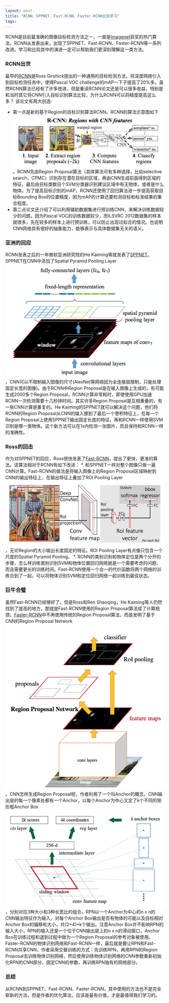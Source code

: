 ```yaml
---
layout: post
title: "RCNN、SPPNET、Fast-RCNN、Faster-RCNN比较学习"
tags:
---
```

RCNN是目前最准确的图像目标检测方法之一，一直是[Imagenet][1]获奖的热门算法。RCNN从发表出来，出现了SPPNET、Fast-RCNN、Faster-RCNN等一系列改进。学习和比较其中的演进一定可以帮助我们更深刻理解这一类方法。

### RCNN出世

最早的[RCNN][2]是Ross Girshick提出的一种通用的目标检测方法，将深度网络引入到目标检测任务中，使得Pascal VOC challenge的mAP一下子提高了20%多。虽然RCNN算法已经有了许多改进，但是重读RCNN论文还是可以很多收益，特别是和当时其它将CNN引入目标识别算法比较，为什么RCNN可以将精度提高这么多？ 该论文有两大创造:
* 第一点是新的基于Region的目标识别算法RCNN。RCNN的算法示意图如下![R-CNN Algorithm Diagram](/images/rcnn.png)。RCNN先由Region Proposal算法（具体算法可有多种选择，比如selective search，CPMC）识别存在潜在目标的区域，再由CNN生成前面得到区域的特征，最后由目标类数目个SVM分类器识别建议区域中有无物体，或者是什么物体。为了提高目标识别的mAP，RCNN还使用了回归算法进一步提高获取目标Bounding Box的位置精度，因为mAP的计算还要检测目标和标准结果的重合程度。
* 第二点论文还介绍了可以利用辅助数据集进行预训练CNN，来解决训练数据较少的问题。因为Pascal VOC的训练数据较少，而ILSVRC 2012数据集的样本就很多，先在较多的样本上进行预训练，可以防止出现过拟合的情况。也说明CNN网络具有很好的抽象能力，能够表示与具体数据集无关的语义。

### 亚洲的回应

RCNN发表之后的一年微软亚洲研究院的He Kaiming等就发表了[SPPNET][3]。SPPNET在CNN中添加了Spatial Pyramid Pooling Layer![RCNN+SPP](/images/rcnn-spp.png)，CNN可以不限制输入图像的尺寸(AlexNet等网络因为全连接层限制，只能处理固定长宽的图像)。由于RCNN中Region Proposal是在输入图像上生成的，有可能生成2000多个Region Proposal，RCNN计算非常耗时，即使使用GPU加速RCNN一次检测需要十几秒钟时间。其实许多Region Proposal是互相重叠的，有一些CNN计算是重复的。He Kaiming的SPPNET就可以解决这个问题，他们将RCNN的Region Proposal从CNN的输入挪到了最后一个卷积特征上，在每一个Region Proposal上使用SPPNET输出固定长度的特征，再和RCNN一样使用SVM识别是哪一类物体。这个新方法可以在1s内检测一张图片，而且保持和RCNN一样的准确性。

### Ross的回击

作为对SPPNET的回应，Ross很快发表了[Fast-RCNN][4]，提出了更快，更准的算法。该算法相对于RCNN有如下改进：
*. 和SPPNET一样对整个图像只做一遍CNN计算。Fast-RCNN的做法是将输入图像上的Region Proposal区域映射到CNN的输出特征上，在输出特征上叠加了ROI Pooling Layer![ROI](/images/roi_pooling.png)，无论Region的大小输出长度固定的特征。ROI Pooling Layer有点像只包含一个尺度的Spatial Pyramid Pooling。
*. RCNN的类别识别和物体定位是两个分开的步骤，怎么样训练类别识别SVM和物体位置回归网络就是一个需要考虑的问题，而且需要更长的训练时间。Fast-RCNN使用一个合一的代价函数将两个网络的训练合到了一起，可以将物体识别SVM和定位回归网络一起训练到最佳状态。

### 巨牛合璧

虽然Fast-RCNN已经够好了，但是Ross和Ren Shaoqing，He Kaiming等人仍然找到了提高的地方，那就是Fast-RCNN使用的Region Proposal算法成了计算瓶颈。[Faster-RCNN][5]中不再使用传统的Region Proposal算法，而是发明了基于CNN的Region Proposal Network![Region Proposal Network](/images/rpn.png)。CNN怎样生成Region Proposal呢，作者利用了一个叫Anchor的概念。CNN输出层的每一个像素处都有一个Anchor，以每个Anchor为中心又定了k个不同的矩形框Anchor Box![Anchor Box](/images/anchor_box.png)，分别对应3种大小和3种长宽比的组合。RPN以一个Anchor为中心的n x n的CNN输出特征作为输入，对每个Anchor Box输出是否有物体的可能以及目标相对Anchor Box的偏移和大小，共(2+4)*k个输出。注意Anchor Box并不影响RPN的输入大小，RPN的输入还是一个位于CNN输出层上的n x n的滑动窗口，Anchor Box在训练过程和退到过程中做为一个Region Proposal的参考对象被使用。Faster-RCNN的物体识别网络和Fast-RCNN一样，最后就是要让RPN和Fast-RCNN共享CNN，作者采用交替训练的方式：先训练RPN，再用RPN的Region Proposal去训练物体识别网络，然后使用训练物体识别网络的CNN参数重新初始化RPN的CNN部分，固定CNN的参数，再训练RPN独有的网络部分。

### 总结

从RCNN到SPPNET、Fast-RCNN、Faster-RCNN，其中使用的方法也不是完全崭新的方法，但是作者的优化算法，应该是最有价值，才是最值得我们学习的。

[1]: https://www.kaggle.com/c/imagenet-object-localization-challenge
[2]: https://arxiv.org/abs/1311.2524
[3]: https://arxiv.org/abs/1406.4729 
[4]: https://arxiv.org/abs/1504.08083
[5]: https://arxiv.org/abs/1506.01497
